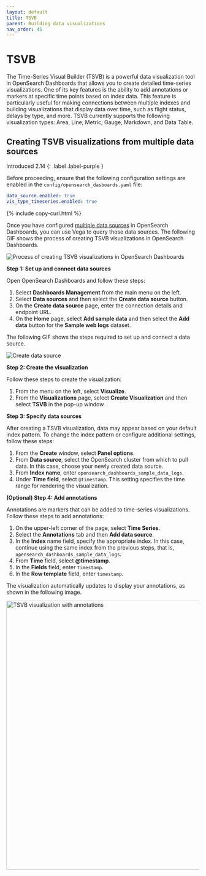 ```yaml
---
layout: default
title: TSVB
parent: Building data visualizations
nav_order: 45
---
```


# TSVB

The Time-Series Visual Builder (TSVB) is a powerful data visualization tool in OpenSearch Dashboards that allows you to create detailed time-series visualizations. One of its key features is the ability to add annotations or markers at specific time points based on index data. This feature is particularly useful for making connections between multiple indexes and building visualizations that display data over time, such as flight status, delays by type, and more. TSVB currently supports the following visualization types: Area, Line, Metric, Gauge, Markdown, and Data Table.

## Creating TSVB visualizations from multiple data sources
Introduced 2.14
{: .label .label-purple }

Before proceeding, ensure that the following configuration settings are enabled in the `config/opensearch_dasboards.yaml` file:

```yaml
data_source.enabled: true
vis_type_timeseries.enabled: true
```
{% include copy-curl.html %}

Once you have configured [multiple data sources]({{site.url}}{{site.baseurl}}/dashboards/management/multi-data-sources/) in OpenSearch Dashboards, you can use Vega to query those data sources. The following GIF shows the process of creating TSVB visualizations in OpenSearch Dashboards.

![Process of creating TSVB visualizations in OpenSearch Dashboards]({{site.url}}{{site.baseurl}}/images/dashboards/configure-tsvb.gif)

**Step 1: Set up and connect data sources**

Open OpenSearch Dashboards and follow these steps:

1. Select **Dashboards Management** from the main menu on the left.
2. Select **Data sources** and then select the **Create data source** button.
3. On the **Create data source** page, enter the connection details and endpoint URL.
4. On the **Home** page, select **Add sample data** and then select the **Add data** button for the **Sample web logs** dataset.

The following GIF shows the steps required to set up and connect a data source.

![Create data source]({{site.url}}{{site.baseurl}}/images/dashboards/create-datasource.gif)

**Step 2: Create the visualization**

Follow these steps to create the visualization:

1. From the menu on the left, select **Visualize**.
2. From the **Visualizations** page, select **Create Visualization** and then select **TSVB** in the pop-up window.

**Step 3: Specify data sources**

After creating a TSVB visualization, data may appear based on your default index pattern. To change the index pattern or configure additional settings, follow these steps:

1. From the **Create** window, select **Panel options**.
2. From **Data source**, select the OpenSearch cluster from which to pull data. In this case, choose your newly created data source.
3. From **Index name**, enter `opensearch_dashboards_sample_data_logs`.
4. Under **Time field**, select `@timestamp`. This setting specifies the time range for rendering the visualization.

**(Optional) Step 4: Add annotations**

Annotations are markers that can be added to time-series visualizations. Follow these steps to add annotations:

1. On the upper-left corner of the page, select **Time Series**.
2. Select the **Annotations** tab and then **Add data source**.
3. In the **Index** name field, specify the appropriate index. In this case, continue using the same index from the previous steps, that is, `opensearch_dashboards_sample_data_logs`.
4. From **Time** field, select **@timestamp**.
5. In the **Fields** field, enter `timestamp`.
6. In the **Row template** field, enter `timestamp`.

The visualization automatically updates to display your annotations, as shown in the following image.

  <img src="{{site.url}}{{site.baseurl}}/images/dashboards/tsvb-with-annotations.png" alt="TSVB visualization with annotations" width="700"/>
